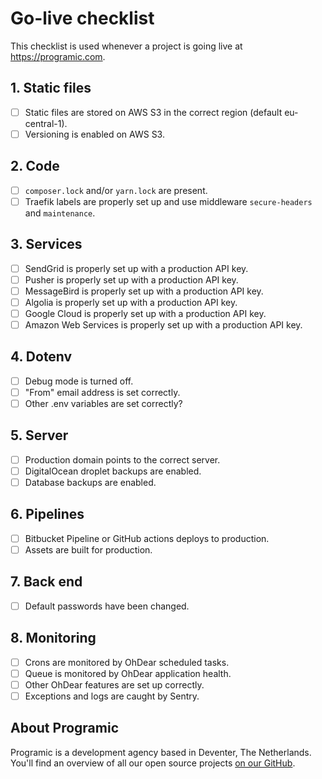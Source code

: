 # Go-live checklist
This checklist is used whenever a project is going live at https://programic.com.

## 1. Static files
- [ ] Static files are stored on AWS S3 in the correct region (default eu-central-1).
- [ ] Versioning is enabled on AWS S3.

## 2. Code
- [ ] `composer.lock` and/or `yarn.lock` are present.
- [ ] Traefik labels are properly set up and use middleware `secure-headers` and `maintenance`.

## 3. Services
- [ ] SendGrid is properly set up with a production API key.
- [ ] Pusher is properly set up with a production API key.
- [ ] MessageBird is properly set up with a production API key.
- [ ] Algolia is properly set up with a production API key.
- [ ] Google Cloud is properly set up with a production API key.
- [ ] Amazon Web Services is properly set up with a production API key.

## 4. Dotenv
- [ ] Debug mode is turned off.
- [ ] "From" email address is set correctly.
- [ ] Other .env variables are set correctly?

## 5. Server
- [ ] Production domain points to the correct server.
- [ ] DigitalOcean droplet backups are enabled.
- [ ] Database backups are enabled.

## 6. Pipelines 
- [ ] Bitbucket Pipeline or GitHub actions deploys to production.
- [ ] Assets are built for production.

## 7. Back end
- [ ] Default passwords have been changed.

## 8. Monitoring
- [ ] Crons are monitored by OhDear scheduled tasks.
- [ ] Queue is monitored by OhDear application health.
- [ ] Other OhDear features are set up correctly.
- [ ] Exceptions and logs are caught by Sentry.

## About Programic
Programic is a development agency based in Deventer, The Netherlands. You'll find an overview of all our open source projects [on our GitHub](https://github.com/programic).